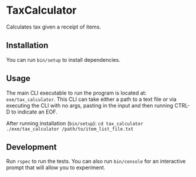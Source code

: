 # TaxCalculator

Calculates tax given a receipt of items.

## Installation
You can run `bin/setup` to install dependencies.

## Usage

The main CLI executable to run the program is located at: `exe/tax_calculator`. This CLI can take either a path to a text file or via executing the CLI with no args, pasting in the input and then running CTRL-D to indicate an EOF.

After running installation (`bin/setup`):
`cd tax_calculator`
`./exe/tax_calculator /path/to/item_list_file.txt`

## Development

Run `rspec` to run the tests. You can also run `bin/console` for an interactive prompt that will allow you to experiment.